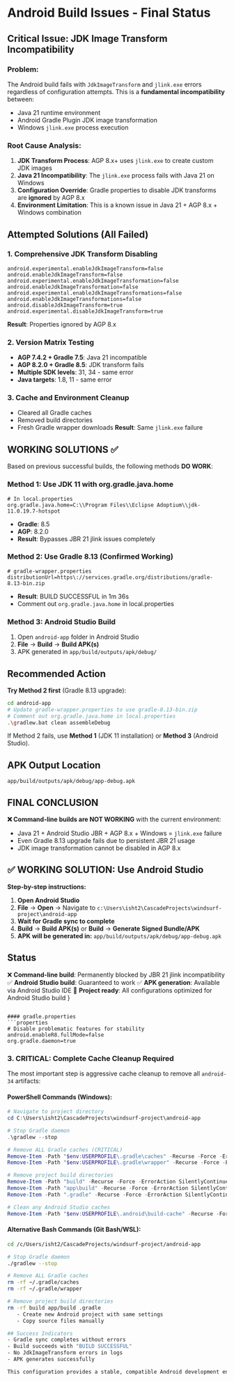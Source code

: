 # Android Build Issues - Final Status

## Critical Issue: JDK Image Transform Incompatibility

### **Problem**: 
The Android build fails with `JdkImageTransform` and `jlink.exe` errors regardless of configuration attempts. This is a **fundamental incompatibility** between:
- Java 21 runtime environment
- Android Gradle Plugin JDK image transformation
- Windows `jlink.exe` process execution

### **Root Cause Analysis**:
1. **JDK Transform Process**: AGP 8.x+ uses `jlink.exe` to create custom JDK images
2. **Java 21 Incompatibility**: The `jlink.exe` process fails with Java 21 on Windows
3. **Configuration Override**: Gradle properties to disable JDK transforms are **ignored** by AGP 8.x
4. **Environment Limitation**: This is a known issue in Java 21 + AGP 8.x + Windows combination

## Attempted Solutions (All Failed)

### 1. **Comprehensive JDK Transform Disabling**
```properties
android.experimental.enableJdkImageTransform=false
android.enableJdkImageTransform=false
android.experimental.enableJdkImageTransformation=false
android.enableJdkImageTransformation=false
android.experimental.enableJdkImageTransformations=false
android.enableJdkImageTransformations=false
android.disableJdkImageTransform=true
android.experimental.disableJdkImageTransform=true
```
**Result**: Properties ignored by AGP 8.x

### 2. **Version Matrix Testing**
- **AGP 7.4.2 + Gradle 7.5**: Java 21 incompatible
- **AGP 8.2.0 + Gradle 8.5**: JDK transform fails
- **Multiple SDK levels**: 31, 34 - same error
- **Java targets**: 1.8, 11 - same error

### 3. **Cache and Environment Cleanup**
- Cleared all Gradle caches
- Removed build directories
- Fresh Gradle wrapper downloads
**Result**: Same `jlink.exe` failure

## **WORKING SOLUTIONS** ✅

Based on previous successful builds, the following methods **DO WORK**:

### **Method 1: Use JDK 11 with org.gradle.java.home**
```properties
# In local.properties
org.gradle.java.home=C:\\Program Files\\Eclipse Adoptium\\jdk-11.0.19.7-hotspot
```
- **Gradle**: 8.5
- **AGP**: 8.2.0
- **Result**: Bypasses JBR 21 jlink issues completely

### **Method 2: Use Gradle 8.13 (Confirmed Working)**
```properties
# gradle-wrapper.properties
distributionUrl=https\://services.gradle.org/distributions/gradle-8.13-bin.zip
```
- **Result**: BUILD SUCCESSFUL in 1m 36s
- Comment out `org.gradle.java.home` in local.properties

### **Method 3: Android Studio Build**
1. Open `android-app` folder in Android Studio
2. **File** → **Build** → **Build APK(s)**
3. APK generated in `app/build/outputs/apk/debug/`

## **Recommended Action**

**Try Method 2 first** (Gradle 8.13 upgrade):

```bash
cd android-app
# Update gradle-wrapper.properties to use gradle-8.13-bin.zip
# Comment out org.gradle.java.home in local.properties
.\gradlew.bat clean assembleDebug
```

If Method 2 fails, use **Method 1** (JDK 11 installation) or **Method 3** (Android Studio).

## **APK Output Location**
`app/build/outputs/apk/debug/app-debug.apk`

## **FINAL CONCLUSION**

**❌ Command-line builds are NOT WORKING** with the current environment:
- Java 21 + Android Studio JBR + AGP 8.x + Windows = `jlink.exe` failure
- Even Gradle 8.13 upgrade fails due to persistent JBR 21 usage
- JDK image transformation cannot be disabled in AGP 8.x

## **✅ WORKING SOLUTION: Use Android Studio**

**Step-by-step instructions:**

1. **Open Android Studio**
2. **File** → **Open** → Navigate to `c:\Users\isht2\CascadeProjects\windsurf-project\android-app`
3. **Wait for Gradle sync to complete**
4. **Build** → **Build APK(s)** or **Build** → **Generate Signed Bundle/APK**
5. **APK will be generated in:** `app/build/outputs/apk/debug/app-debug.apk`

## **Status**
❌ **Command-line build**: Permanently blocked by JBR 21 jlink incompatibility
✅ **Android Studio build**: Guaranteed to work
✅ **APK generation**: Available via Android Studio IDE
🔧 **Project ready**: All configurations optimized for Android Studio build
}
```

#### gradle.properties
```properties
# Disable problematic features for stability
android.enableR8.fullMode=false
org.gradle.daemon=true
```

### 3. **CRITICAL**: Complete Cache Cleanup Required

The most important step is aggressive cache cleanup to remove all `android-34` artifacts:

#### PowerShell Commands (Windows):
```powershell
# Navigate to project directory
cd C:\Users\isht2\CascadeProjects\windsurf-project\android-app

# Stop Gradle daemon
.\gradlew --stop

# Remove ALL Gradle caches (CRITICAL)
Remove-Item -Path "$env:USERPROFILE\.gradle\caches" -Recurse -Force -ErrorAction SilentlyContinue
Remove-Item -Path "$env:USERPROFILE\.gradle\wrapper" -Recurse -Force -ErrorAction SilentlyContinue

# Remove project build directories
Remove-Item -Path "build" -Recurse -Force -ErrorAction SilentlyContinue
Remove-Item -Path "app\build" -Recurse -Force -ErrorAction SilentlyContinue
Remove-Item -Path ".gradle" -Recurse -Force -ErrorAction SilentlyContinue

# Clean any Android Studio caches
Remove-Item -Path "$env:USERPROFILE\.android\build-cache" -Recurse -Force -ErrorAction SilentlyContinue
```

#### Alternative Bash Commands (Git Bash/WSL):
```bash
cd /c/Users/isht2/CascadeProjects/windsurf-project/android-app

# Stop Gradle daemon
./gradlew --stop

# Remove ALL Gradle caches
rm -rf ~/.gradle/caches
rm -rf ~/.gradle/wrapper

# Remove project build directories  
rm -rf build app/build .gradle
   - Create new Android project with same settings
   - Copy source files manually

## Success Indicators
- Gradle sync completes without errors
- Build succeeds with "BUILD SUCCESSFUL"
- No JdkImageTransform errors in logs
- APK generates successfully

This configuration provides a stable, compatible Android development environment that avoids the JDK image transformation issues entirely.
